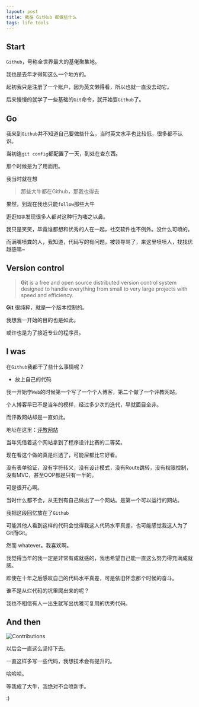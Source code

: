 ```yaml
---
layout: post
title: 我在 GitHub 都做些什么
tags: life tools
---
```


## Start

`Github`，号称全世界最大的基佬聚集地。

我也是去年才得知这么一个地方的。

起初我只是注册了一个账户，因为英文懒得看，所以也就一直没去动它。

后来慢慢的就学了一些基础的`Git`命令，就开始耍`Github`了。

## Go

我来到`Github`并不知道自己要做些什么，当时英文水平也比较低，很多都不认识。

当初连`git config`都配置了一天，到处在查东西。

那个时候是为了用而用。

我当时就在想

> 那些大牛都在Github，那我也得去

果然，到现在我也只能`follow`那些大牛

逛逛`知乎`发现很多人都对这种行为嗤之以鼻。

我只是笑笑，毕竟谁都想和优秀的人在一起，社交软件也不例外。没什么可喷的。

而满嘴喷粪的人，我知道，代码写的有问题，被领导骂了，来这里喷喷人，找找优越感嘛~

## Version control

> **Git** is a free and open source distributed version control system designed to handle everything from small to very large projects with speed and efficiency.

**Git** 很纯粹，就是一个版本控制的。

我想我一开始的目的也是如此。

或许也是为了接近专业的程序员。

## I was

在`Github`我都干了些什么事情呢？

* 放上自己的代码

我一开始学`Web`的时候第一个写了一个个人博客，第二个做了一个评教网站。

个人博客早已不是当年的模样，经过多少次的迭代，早就面目全非。

而评教网站却是一直如此。

地址在这里：[评教网站](https://github.com/AnnatarHe/pingjiao.cn)

当年凭借着这个网站拿到了程序设计比赛的二等奖。

现在看这个做的真是烂透了，可能屎都比它好看。

没有表单验证，没有字符转义，没有设计模式，没有Route跳转，没有权限控制，没有MVC，甚至OOP都是只有一半的。

可是很开心啊。

当时什么都不会，从无到有自己做出了一个网站。是第一个可以运行的网站。

我把这段回忆放在了`Github`

可能其他人看到这样的代码会觉得我这人代码水平真差，也可能感觉我这人为了Git而Git。

然而 whatever。我喜欢啊。

我觉得当年的我一定是非常有成就感的，我也希望自己能一直这么努力得充满成就感。

即使在十年之后感叹自己的代码水平真差，可是依旧怀念那个时候的奋斗。

谁不是从烂代码的坑里爬出来的呢？

我也不相信有人一出生就写出优雅可复用的优秀代码。

## And then

![Contributions](http://cdn.iamhele.com/github.io/images/githubDoing/Contributions.png)

以后会一直这么坚持下去。

一直这样多写一些代码，我想技术会有提升的。

哈哈哈。

等我成了大牛，我绝对不会喷新手。

:)